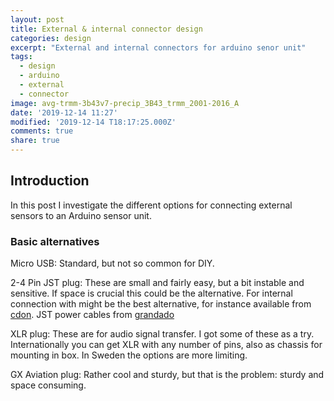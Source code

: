 ```yaml
---
layout: post
title: External & internal connector design
categories: design
excerpt: "External and internal connectors for arduino senor unit"
tags:
  - design
  - arduino
  - external
  - connector
image: avg-trmm-3b43v7-precip_3B43_trmm_2001-2016_A
date: '2019-12-14 11:27'
modified: '2019-12-14 T18:17:25.000Z'
comments: true
share: true
---
```


## Introduction

In this post I investigate the different options for connecting external sensors to an Arduino sensor unit.

### Basic alternatives

Micro USB: Standard, but not so common for DIY.

2-4 Pin JST plug: These are small and fairly easy, but a bit instable and sensitive. If space is crucial this could be the alternative. For internal connection with might be the best alternative, for instance available from [cdon](https://cdon.se/leksaker/560-bitars-jst-anslutningssats-med-2-54-mm-jst-ph-2-3-4-5-stiftholje-jst-kabeladapteruttag-kontakt-for-man-och-kvinna-stiftkontakt-vitvit-p48224819). JST power cables from [grandado](https://se.grandado.com/products/10-uppsattningar-mini-micro-2-pin-jst-xh-kontaktplug-2-54mm-med-24awg-kablar-150mm-langd?variant=17358371094585&currency=SEK&gclid=Cj0KCQiAyp7yBRCwARIsABfQsnSPzhoIlHm-cRFd3-WF0P59q6ArcrWsWpZ-YtTGmJ4471RJITgKfUsaApW9EALw_wcB)

XLR plug: These are for audio signal transfer. I got some of these as a try. Internationally you can get XLR with any number of pins, also as chassis for mounting in box. In Sweden the options are more limiting.

GX Aviation plug: Rather cool and sturdy, but that is the problem: sturdy and space consuming.
